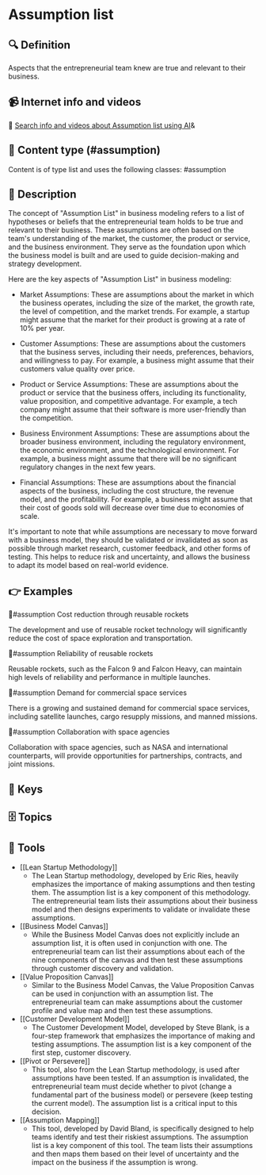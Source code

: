
# Assumption list


## 🔍 Definition
Aspects that the entrepreneurial team knew are true and relevant to their business.


## 📹 Internet info and videos
🤖 [Search info and videos about Assumption list using AI](https://www.perplexity.ai/search?q=videos+about+Assumption+list:+Aspects+that+the+entrepreneurial+team+knew+are+true+and+relevant+to+their+business.
)&

## 📰 Content type (#assumption)
Content is of type list and uses the following classes: #assumption


## 📖 Description
The concept of "Assumption List" in business modeling refers to a list of hypotheses or beliefs that the entrepreneurial team holds to be true and relevant to their business. These assumptions are often based on the team's understanding of the market, the customer, the product or service, and the business environment. They serve as the foundation upon which the business model is built and are used to guide decision-making and strategy development.

Here are the key aspects of "Assumption List" in business modeling:

- Market Assumptions: These are assumptions about the market in which the business operates, including the size of the market, the growth rate, the level of competition, and the market trends. For example, a startup might assume that the market for their product is growing at a rate of 10% per year.

- Customer Assumptions: These are assumptions about the customers that the business serves, including their needs, preferences, behaviors, and willingness to pay. For example, a business might assume that their customers value quality over price.

- Product or Service Assumptions: These are assumptions about the product or service that the business offers, including its functionality, value proposition, and competitive advantage. For example, a tech company might assume that their software is more user-friendly than the competition.

- Business Environment Assumptions: These are assumptions about the broader business environment, including the regulatory environment, the economic environment, and the technological environment. For example, a business might assume that there will be no significant regulatory changes in the next few years.

- Financial Assumptions: These are assumptions about the financial aspects of the business, including the cost structure, the revenue model, and the profitability. For example, a business might assume that their cost of goods sold will decrease over time due to economies of scale.

It's important to note that while assumptions are necessary to move forward with a business model, they should be validated or invalidated as soon as possible through market research, customer feedback, and other forms of testing. This helps to reduce risk and uncertainty, and allows the business to adapt its model based on real-world evidence.

## 👉 Examples

🔮#assumption Cost reduction through reusable rockets

The development and use of reusable rocket technology will significantly reduce the cost of space exploration and transportation.

🔮#assumption Reliability of reusable rockets

Reusable rockets, such as the Falcon 9 and Falcon Heavy, can maintain high levels of reliability and performance in multiple launches.

🔮#assumption Demand for commercial space services

There is a growing and sustained demand for commercial space services, including satellite launches, cargo resupply missions, and manned missions.

🔮#assumption Collaboration with space agencies

Collaboration with space agencies, such as NASA and international counterparts, will provide opportunities for partnerships, contracts, and joint missions.



## 🔑 Keys



## 🗄️ Topics


## 🧰 Tools
- [[Lean Startup Methodology]]
  - The Lean Startup methodology, developed by Eric Ries, heavily emphasizes the importance of making assumptions and then testing them. The assumption list is a key component of this methodology. The entrepreneurial team lists their assumptions about their business model and then designs experiments to validate or invalidate these assumptions.
- [[Business Model Canvas]]
  - While the Business Model Canvas does not explicitly include an assumption list, it is often used in conjunction with one. The entrepreneurial team can list their assumptions about each of the nine components of the canvas and then test these assumptions through customer discovery and validation.
- [[Value Proposition Canvas]]
  - Similar to the Business Model Canvas, the Value Proposition Canvas can be used in conjunction with an assumption list. The entrepreneurial team can make assumptions about the customer profile and value map and then test these assumptions.
- [[Customer Development Model]]
  - The Customer Development Model, developed by Steve Blank, is a four-step framework that emphasizes the importance of making and testing assumptions. The assumption list is a key component of the first step, customer discovery.
- [[Pivot or Persevere]]
  - This tool, also from the Lean Startup methodology, is used after assumptions have been tested. If an assumption is invalidated, the entrepreneurial team must decide whether to pivot (change a fundamental part of the business model) or persevere (keep testing the current model). The assumption list is a critical input to this decision.
- [[Assumption Mapping]]
  - This tool, developed by David Bland, is specifically designed to help teams identify and test their riskiest assumptions. The assumption list is a key component of this tool. The team lists their assumptions and then maps them based on their level of uncertainty and the impact on the business if the assumption is wrong.
